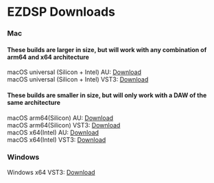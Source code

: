# EZDSP Downloads

### Mac

#### These builds are larger in size, but will work with any combination of arm64 and x64 architecture

macOS universal (Silicon + Intel) AU: [Download](./assets/EZDSP_Mac_universal_AU.pkg)<br>
macOS universal (Silicon + Intel) VST3: [Download](./assets/EZDSP_Mac_universal_VST3.pkg)<br>

#### These builds are smaller in size, but will only work with a DAW of the same architecture

macOS arm64(Silicon) AU: [Download](./assets/EZDSP_Mac_arm64_AU.pkg)<br>
macOS arm64(Silicon) VST3: [Download](./assets/EZDSP_Mac_arm64_VST3.pkg)<br>
macOS x64(Intel) AU: [Download](./assets/EZDSP_Mac_x64_AU.pkg)<br>
macOS x64(Intel) VST3: [Download](./assets/EZDSP_Mac_x64_VST3.pkg)<br>

### Windows

Windows x64 VST3: [Download](./assets/EZDSP_Win64VST3.exe)
